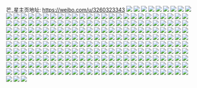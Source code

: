 芒_星主页地址: https://weibo.com/u/3260323343 
![](https://wx4.sinaimg.cn/mw2000/c254960fly1h98vn6t2grj22c0340qv5.jpg) 
![](https://wx4.sinaimg.cn/mw2000/c254960fly1h98vkkkq69j22c038onpf.jpg) 
![](https://wx4.sinaimg.cn/mw2000/c254960fly1h98vlg9hyqj22c0340kjm.jpg) 
![](https://wx4.sinaimg.cn/mw2000/c254960fly1h98vonc7anj22c02zvx6u.jpg) 
![](https://wx4.sinaimg.cn/mw2000/c254960fly1h8g4h89kvnj22c034w4qs.jpg) 
![](https://wx4.sinaimg.cn/mw2000/c254960fly1h83w7rs3tqj21ia20dhdt.jpg) 
![](https://wx4.sinaimg.cn/mw2000/c254960fly1h83w7sc4tsj21dc1tsnpd.jpg) 
![](https://wx4.sinaimg.cn/mw2000/c254960fly1h83w7r8m40j22c0340e83.jpg) 
![](https://wx4.sinaimg.cn/mw2000/c254960fly1h7xvf8fpahj22c0340qv7.jpg) 
![](https://wx4.sinaimg.cn/mw2000/c254960fly1h7wexfdayjj22c0340kjt.jpg) 
![](https://wx4.sinaimg.cn/mw2000/c254960fly1h7wey7iseqj22c0340npi.jpg) 
![](https://wx4.sinaimg.cn/mw2000/c254960fly1h7wexk5ipgj2340340qvb.jpg) 
![](https://wx4.sinaimg.cn/mw2000/c254960fly1h7weyciw8gj22c0340x6q.jpg) 
![](https://wx4.sinaimg.cn/mw2000/c254960fly1h7wexfzm21j20eb0lsjtg.jpg) 
![](https://wx4.sinaimg.cn/mw2000/c254960fly1h7s4fpdxwhj22c02r67wj.jpg) 
![](https://wx4.sinaimg.cn/mw2000/c254960fly1h7n9t927efj22702yax6q.jpg) 
![](https://wx4.sinaimg.cn/mw2000/c254960fly1h7n9tb01g4j21x62uo4qr.jpg) 
![](https://wx4.sinaimg.cn/mw2000/c254960fly1h7n9tnwxrpj223g30tb2b.jpg) 
![](https://wx4.sinaimg.cn/mw2000/c254960fly1h7n9u7lsidj22c0340qv7.jpg) 
![](https://wx4.sinaimg.cn/mw2000/c254960fly1h7n9pj06xtj22c0340x6s.jpg) 
![](https://wx4.sinaimg.cn/mw2000/c254960fly1h7g2q47ssrj22c0340jwv.jpg) 
![](https://wx4.sinaimg.cn/mw2000/c254960fly1h7g2px8agmj226m2y97wj.jpg) 
![](https://wx4.sinaimg.cn/mw2000/c254960fly1h78mnbo2cmj221c2191kx.jpg) 
![](https://wx4.sinaimg.cn/mw2000/c254960fly1h74x3athyxj21bp1o0412.jpg) 
![](https://wx4.sinaimg.cn/mw2000/c254960fly1h741eufne6j221d2pue62.jpg) 
![](https://wx4.sinaimg.cn/mw2000/c254960fly1h741ex5lkfj21o0280e54.jpg) 
![](https://wx4.sinaimg.cn/mw2000/c254960fly1h741ey82l0j21dn1u743z.jpg) 
![](https://wx4.sinaimg.cn/mw2000/c254960fly1h6z3ecaujyj21jr22c0yw.jpg) 
![](https://wx4.sinaimg.cn/mw2000/c254960fly1h6z3efc4z2j22c0340e81.jpg) 
![](https://wx4.sinaimg.cn/mw2000/c254960fly1h6z3ejv8gcj22c0340hdv.jpg) 
![](https://wx4.sinaimg.cn/mw2000/c254960fly1h6z3f0pb0mj22c02tbao1.jpg) 
![](https://wx4.sinaimg.cn/mw2000/c254960fly1h6z3eomv9yj22bf28hdtc.jpg) 
![](https://wx4.sinaimg.cn/mw2000/c254960fly1h6z3eqgj9wj21sc2dsb2a.jpg) 
![](https://wx4.sinaimg.cn/mw2000/c254960fly1h6z3es8j0fj21o0280wpq.jpg) 
![](https://wx4.sinaimg.cn/mw2000/c254960fly1h6ozuppxcbj22c0340e81.jpg) 
![](https://wx4.sinaimg.cn/mw2000/c254960fly1h6ozunkzghj20u0179tgj.jpg) 
![](https://wx4.sinaimg.cn/mw2000/c254960fly1h6ozun17j2j20u00thdw1.jpg) 
![](https://wx4.sinaimg.cn/mw2000/c254960fly1h6jacv4bthj22c0340e81.jpg) 
![](https://wx4.sinaimg.cn/mw2000/c254960fly1h6jacqhro7j22c03404qp.jpg) 
![](https://wx4.sinaimg.cn/mw2000/c254960fly1h6jacszx4rj22c0340e81.jpg) 
![](https://wx4.sinaimg.cn/mw2000/c254960fly1h6jacl7py5j21s02di7wh.jpg) 
![](https://wx4.sinaimg.cn/mw2000/c254960fly1h6jacy0uhxj22c1340x5x.jpg) 
![](https://wx4.sinaimg.cn/mw2000/c254960fly1h6jacj7e07j22b72xr7wl.jpg) 
![](https://wx4.sinaimg.cn/mw2000/c254960fly1h6jacn801bj22c0340kjl.jpg) 
![](https://wx4.sinaimg.cn/mw2000/c254960fly1h6d7jy96oxj21o0280qv5.jpg) 
![](https://wx4.sinaimg.cn/mw2000/c254960fly1h6d7l4lubbj22bh33dnph.jpg) 
![](https://wx4.sinaimg.cn/mw2000/c254960fly1h68unac9ojj226132z7wi.jpg) 
![](https://wx4.sinaimg.cn/mw2000/c254960fgy1h6487wrleoj22c0340n9e.jpg) 
![](https://wx4.sinaimg.cn/mw2000/c254960fgy1h61vgpflofj22c0340kjm.jpg) 
![](https://wx4.sinaimg.cn/mw2000/c254960fgy1h61vgd35uaj22b02tk7wi.jpg) 
![](https://wx4.sinaimg.cn/mw2000/c254960fly1h5vfu8umikj22c0340kjn.jpg) 
![](https://wx4.sinaimg.cn/mw2000/c254960fly1h5vfub621mj22c0340b2b.jpg) 
![](https://wx4.sinaimg.cn/mw2000/c254960fly1h5nmgkgod9j22c03401l0.jpg) 
![](https://wx4.sinaimg.cn/mw2000/c254960fly1h5nmg9rkyhj22a1340e86.jpg) 
![](https://wx4.sinaimg.cn/mw2000/c254960fly1h5nmgx8msvj220i2wm4qs.jpg) 
![](https://wx4.sinaimg.cn/mw2000/c254960fly1h5nmgsptycj22c0340u11.jpg) 
![](https://wx4.sinaimg.cn/mw2000/c254960fly1h5chkintlbj21bo0tz1bg.jpg) 
![](https://wx4.sinaimg.cn/mw2000/c254960fly1h5chkbyec0j21hc0u0k88.jpg) 
![](https://wx4.sinaimg.cn/mw2000/c254960fly1h59l0k8yeqj22c0340b2e.jpg) 
![](https://wx4.sinaimg.cn/mw2000/c254960fly1h59l0drsdkj22af31uqv7.jpg) 
![](https://wx4.sinaimg.cn/mw2000/c254960fly1h4q2xylb63j22c0340e82.jpg) 
![](https://wx4.sinaimg.cn/mw2000/c254960fly1h4q2y0hpe1j22c03407wj.jpg) 
![](https://wx4.sinaimg.cn/mw2000/c254960fly1h4q2y1ihh5j21sc2dshdu.jpg) 
![](https://wx4.sinaimg.cn/mw2000/c254960fly1h4q2xwaneqj22c0340hdu.jpg) 
![](https://wx4.sinaimg.cn/mw2000/c254960fly1h4ifxn5036j20wh10hnpe.jpg) 
![](https://wx4.sinaimg.cn/mw2000/c254960fly1h4ifxoerskj20wh13z4qq.jpg) 
![](https://wx4.sinaimg.cn/mw2000/c254960fly1h4ifxqhqclj222o3401l2.jpg) 
![](https://wx4.sinaimg.cn/mw2000/c254960fly1h4ifxlx4zsj222o2pse84.jpg) 
![](https://wx4.sinaimg.cn/mw2000/c254960fly1h4ifxzgpc6j20p50of490.jpg) 
![](https://wx4.sinaimg.cn/mw2000/c254960fly1h4abihb0yij222o340hdx.jpg) 
![](https://wx4.sinaimg.cn/mw2000/c254960fly1h4abim0q18j222o340e85.jpg) 
![](https://wx4.sinaimg.cn/mw2000/c254960fly1h4abiphsb2j222o340npj.jpg) 
![](https://wx4.sinaimg.cn/mw2000/c254960fly1h4abirj6g3j21kb2mcqv7.jpg) 
![](https://wx4.sinaimg.cn/mw2000/c254960fly1h4abiuczq4j222o340nph.jpg) 
![](https://wx4.sinaimg.cn/mw2000/c254960fly1h4abiwycbij222o3404qv.jpg) 
![](https://wx4.sinaimg.cn/mw2000/c254960fly1h40vlvggmvj21ck1srkjl.jpg) 
![](https://wx4.sinaimg.cn/mw2000/c254960fly1h40vlwlgkej21g41xinpd.jpg) 
![](https://wx4.sinaimg.cn/mw2000/c254960fly1h40vly2k9jj228k33vkjm.jpg) 
![](https://wx4.sinaimg.cn/mw2000/c254960fly1h3w6dgb82vj228w2q6hdv.jpg) 
![](https://wx4.sinaimg.cn/mw2000/c254960fly1h3utr6pz3bj22aq2w5b2b.jpg) 
![](https://wx4.sinaimg.cn/mw2000/c254960fly1h3utrevmz5j20u00u00xo.jpg) 
![](https://wx4.sinaimg.cn/mw2000/c254960fly1h3utreh8vuj22c02c0qv7.jpg) 
![](https://wx4.sinaimg.cn/mw2000/c254960fly1h3lpw7ppysj22eu2c04qs.jpg) 
![](https://wx4.sinaimg.cn/mw2000/c254960fly1h3lpw3l5tqj23402c0e82.jpg) 
![](https://wx4.sinaimg.cn/mw2000/c254960fly1h3lpw5ysloj22c03401kz.jpg) 
![](https://wx4.sinaimg.cn/mw2000/c254960fly1h3eqtpt5hgj22c033v1kz.jpg) 
![](https://wx4.sinaimg.cn/mw2000/c254960fly1h35ab4fx9wj22as2askjm.jpg) 
![](https://wx4.sinaimg.cn/mw2000/c254960fly1h294zgzxipj20wi17c164.jpg) 
![](https://wx4.sinaimg.cn/mw2000/c254960fly1h28uttyxwqj22a02bjb29.jpg) 
![](https://wx4.sinaimg.cn/mw2000/c254960fly1h28utuegz2j22822b0e81.jpg) 
![](https://wx4.sinaimg.cn/mw2000/c254960fly1h24tc9qfjij219x1b6nnf.jpg) 
![](https://wx4.sinaimg.cn/mw2000/c254960fly1h24tc9dw3sj229l2rbqv5.jpg) 
![](https://wx4.sinaimg.cn/mw2000/c254960fly1h0bttq1jfzj21o01o0nkl.jpg) 
![](https://wx4.sinaimg.cn/mw2000/c254960fly1h080s8i0nsj22c02tu1kz.jpg) 
![](https://wx4.sinaimg.cn/mw2000/c254960fly1h01n34i45bj22c02c0kjn.jpg) 
![](https://wx4.sinaimg.cn/mw2000/c254960fgy1gyuh2rbp7kj22c02c04qr.jpg) 
![](https://wx4.sinaimg.cn/mw2000/c254960fgy1gyd8izr9p4j213l13lduq.jpg) 
![](https://wx4.sinaimg.cn/mw2000/c254960fgy1gyd8j16qufj20mi0nhgrn.jpg) 
![](https://wx4.sinaimg.cn/mw2000/c254960fly1gxkk8fslsxj21o01o0e81.jpg) 
![](https://wx4.sinaimg.cn/mw2000/c254960fly1gx6mc47158j22c02c0kjm.jpg) 
![](https://wx4.sinaimg.cn/mw2000/c254960fly1gwzjy2cs0wj21g21xf4qq.jpg) 
![](https://wx4.sinaimg.cn/mw2000/c254960fly1gwzjy523flj22c02c04qs.jpg) 
![](https://wx4.sinaimg.cn/mw2000/c254960fly1gwzjy9va0rj22c02c0qv5.jpg) 
![](https://wx4.sinaimg.cn/mw2000/c254960fly1gwzjyldedlj22c0340kjm.jpg) 
![](https://wx4.sinaimg.cn/mw2000/c254960fly1gwihmcr1lqj2340340hdz.jpg) 
![](https://wx4.sinaimg.cn/mw2000/c254960fly1gwihm3q5xnj21qh26eqv5.jpg) 
![](https://wx4.sinaimg.cn/mw2000/c254960fly1gwiho0i5pmj22bb2bbu13.jpg) 
![](https://wx4.sinaimg.cn/mw2000/c254960fly1gwihm2pexnj225p25phdu.jpg) 
![](https://wx4.sinaimg.cn/mw2000/c254960fly1gwihmiu3hdj22c02c0qv7.jpg) 
![](https://wx4.sinaimg.cn/mw2000/c254960fly1gwihmpnx0ij22c02c0qva.jpg) 
![](https://wx4.sinaimg.cn/mw2000/c254960fly1gw3gl3h0rzj22c02c04qu.jpg) 
![](https://wx4.sinaimg.cn/mw2000/c254960fly1gw3gkq4jq7j21gn1gnqv5.jpg) 
![](https://wx4.sinaimg.cn/mw2000/c254960fly1gw3glo77ywj21o01o0hdt.jpg) 
![](https://wx4.sinaimg.cn/mw2000/c254960fly1gw3gkmo4wqj22c02c0npd.jpg) 
![](https://wx4.sinaimg.cn/mw2000/c254960fly1gw3gk7z4s7j22c02c0npe.jpg) 
![](https://wx4.sinaimg.cn/mw2000/c254960fly1gw3glh964ij22c02c04qr.jpg) 
![](https://wx4.sinaimg.cn/mw2000/c254960fly1gw3gkju455j22c02c0hdu.jpg) 
![](https://wx4.sinaimg.cn/mw2000/c254960fly1gw3gkd22kfj22c02c0hdu.jpg) 
![](https://wx4.sinaimg.cn/mw2000/c254960fly1gw3gk3ypevj22c02c0e82.jpg) 
![](https://wx4.sinaimg.cn/mw2000/003yDZ2nly1gvf6gnelepj632q4m41kz02.jpg) 
![](https://wx4.sinaimg.cn/mw2000/003yDZ2nly1gvf6gjyocpj62c02bz1kz02.jpg) 
![](https://wx4.sinaimg.cn/mw2000/003yDZ2nly1gvf6gdr0pbj63332bbqva02.jpg) 
![](https://wx4.sinaimg.cn/mw2000/003yDZ2nly1gvf6g8wi76j62c02c0qv602.jpg) 
![](https://wx4.sinaimg.cn/mw2000/003yDZ2nly1gvf6cmrawpj62c02c0b2a02.jpg) 
![](https://wx4.sinaimg.cn/mw2000/003yDZ2nly1gvf6crd5oyj61o01o0e8202.jpg) 
![](https://wx4.sinaimg.cn/mw2000/003yDZ2nly1gvf6cii30gj62c02c0x6p02.jpg) 
![](https://wx4.sinaimg.cn/mw2000/003yDZ2nly1gvf6ck57jhj61lu1kau0x02.jpg) 
![](https://wx4.sinaimg.cn/mw2000/c254960fly1gvf6cgjg41j22c02c0hdt.jpg) 
![](https://wx4.sinaimg.cn/mw2000/003yDZ2nly1gvf6ctktljj61yl1vdkjl02.jpg) 
![](https://wx4.sinaimg.cn/mw2000/003yDZ2nly1gvf6ce9cynj61gd1i5npd02.jpg) 
![](https://wx4.sinaimg.cn/mw2000/003yDZ2nly1gvf6cwq7xwj62c02c0hdu02.jpg) 
![](https://wx4.sinaimg.cn/mw2000/003yDZ2nly1gvf6d32z5pj61o01o01kx02.jpg) 
![](https://wx4.sinaimg.cn/mw2000/003yDZ2ngy1gv4mr7m65mj62c02c0e8502.jpg) 
![](https://wx4.sinaimg.cn/mw2000/003yDZ2ngy1gv4mr9xbirj62c02e0qv502.jpg) 
![](https://wx4.sinaimg.cn/mw2000/003yDZ2ngy1gv0vs7oicyj629y29y7wi02.jpg) 
![](https://wx4.sinaimg.cn/mw2000/003yDZ2ngy1guvj05648fj62c02c0u0x02.jpg) 
![](https://wx4.sinaimg.cn/mw2000/003yDZ2ngy1guvj06eni6j61o01o0e8102.jpg) 
![](https://wx4.sinaimg.cn/mw2000/003yDZ2ngy1guuzut7k7aj62c02i44qs02.jpg) 
![](https://wx4.sinaimg.cn/mw2000/003yDZ2ngy1guuzv40y8rj62c03407wi02.jpg) 
![](https://wx4.sinaimg.cn/mw2000/003yDZ2ngy1guuzumhxrzj61sc1schdt02.jpg) 
![](https://wx4.sinaimg.cn/mw2000/003yDZ2ngy1guuzur66phj62c02c0e8402.jpg) 
![](https://wx4.sinaimg.cn/mw2000/003yDZ2ngy1gupjeeg6cqj62c02c0u0y02.jpg) 
![](https://wx4.sinaimg.cn/mw2000/003yDZ2ngy1gupje543v7j62c02c0npf02.jpg) 
![](https://wx4.sinaimg.cn/mw2000/003yDZ2ngy1gupjdsyt89j62c02c0hdv02.jpg) 
![](https://wx4.sinaimg.cn/mw2000/003yDZ2ngy1gupjdw7qrvj61ji1nzu0x02.jpg) 
![](https://wx4.sinaimg.cn/mw2000/003yDZ2ngy1gupjdzv3tjj61p31p37wi02.jpg) 
![](https://wx4.sinaimg.cn/mw2000/003yDZ2ngy1gupjgiw64dj62mc2mc4qt02.jpg) 
![](https://wx4.sinaimg.cn/mw2000/003yDZ2ngy1gtyr8qfpa6j62bb2j6e8202.jpg) 
![](https://wx4.sinaimg.cn/mw2000/003yDZ2ngy1gtm6e62tmfj62c0340hdw02.jpg) 
![](https://wx4.sinaimg.cn/mw2000/003yDZ2ngy1gtm6e9lym9j63402c0e8402.jpg) 
![](https://wx4.sinaimg.cn/mw2000/003yDZ2ngy1gtm4wls98zj637k4tckjo02.jpg) 
![](https://wx4.sinaimg.cn/mw2000/003yDZ2ngy1gtm4xr1nr7j623u35shdv02.jpg) 
![](https://wx4.sinaimg.cn/mw2000/003yDZ2ngy1gtm4wssp6aj623u35sb2d02.jpg) 
![](https://wx4.sinaimg.cn/mw2000/003yDZ2ngy1gtm4xhtgnnj623u35s7wm02.jpg) 
![](https://wx4.sinaimg.cn/mw2000/003yDZ2ngy1gtm4x76207j635s228nph02.jpg) 
![](https://wx4.sinaimg.cn/mw2000/003yDZ2ngy1gtm4x01eodj623u35sqv902.jpg) 
![](https://wx4.sinaimg.cn/mw2000/003yDZ2ngy1gtm4xe7008j623u35se8602.jpg) 
![](https://wx4.sinaimg.cn/mw2000/003yDZ2ngy1gtm4xkykvqj637k4tce8402.jpg) 
![](https://wx4.sinaimg.cn/mw2000/003yDZ2ngy1gtm4xak3wsj626k35sqv902.jpg) 
![](https://wx4.sinaimg.cn/mw2000/003yDZ2ngy1gtm4wwip07j623u35s4qu02.jpg) 
![](https://wx4.sinaimg.cn/mw2000/003yDZ2ngy1gtm4wpjsslj623u35skjp02.jpg) 
![](https://wx4.sinaimg.cn/mw2000/003yDZ2ngy1gtm4xo267kj623u35s1l002.jpg) 
![](https://wx4.sinaimg.cn/mw2000/003yDZ2ngy1gtl3bpogh0j635s23unpf02.jpg) 
![](https://wx4.sinaimg.cn/mw2000/003yDZ2ngy1gtl3buzqgkj635s23thdv02.jpg) 
![](https://wx4.sinaimg.cn/mw2000/003yDZ2ngy1gtl3be8o3rj635s23ue8402.jpg) 
![](https://wx4.sinaimg.cn/mw2000/003yDZ2ngy1gtl3b2g52xj635s23u4qt02.jpg) 
![](https://wx4.sinaimg.cn/mw2000/003yDZ2ngy1gtl3brlcy2j634x21rx6q02.jpg) 
![](https://wx4.sinaimg.cn/mw2000/003yDZ2ngy1gtl3bgv6cuj623u35shdv02.jpg) 
![](https://wx4.sinaimg.cn/mw2000/c254960fgy1gqjap0350gj22c02c04qt.jpg) 
![](https://wx4.sinaimg.cn/mw2000/c254960fgy1gqjebyipanj21km1kme81.jpg) 
![](https://wx4.sinaimg.cn/mw2000/c254960fgy1gqjec0b0t9j21o01o0x6p.jpg) 
![](https://wx4.sinaimg.cn/mw2000/c254960fgy1gqjec1cpi6j20qb0qb11f.jpg) 
![](https://wx4.sinaimg.cn/mw2000/c254960fgy1gqh3j5egqzj20wh0x4dnu.jpg) 
![](https://wx4.sinaimg.cn/mw2000/c254960fgy1gqh3jdwix8j22c02dwnpd.jpg) 
![](https://wx4.sinaimg.cn/mw2000/c254960fgy1gqh3j6fozpj21k21ifx6p.jpg) 
![](https://wx4.sinaimg.cn/mw2000/c254960fgy1gqh3j7kfoaj21o01o0npd.jpg) 
![](https://wx4.sinaimg.cn/mw2000/c254960fgy1gqh3j9dmi8j22bb332b2c.jpg) 
![](https://wx4.sinaimg.cn/mw2000/c254960fgy1gqh3jasocyj21o01o0qv5.jpg) 
![](https://wx4.sinaimg.cn/mw2000/c254960fgy1gqh3jf0x76j21mr182qv5.jpg) 
![](https://wx4.sinaimg.cn/mw2000/c254960fgy1gqh3jct79rj21o01o0x6r.jpg) 
![](https://wx4.sinaimg.cn/mw2000/c254960fgy1gqh3j3pgidj21o01o07wj.jpg) 
![](https://wx4.sinaimg.cn/mw2000/c254960fgy1gqh3j4ven1j21o01o0hdt.jpg) 
![](https://wx4.sinaimg.cn/mw2000/c254960fgy1gqh3jp2i4zj22bb2bbb2a.jpg) 
![](https://wx4.sinaimg.cn/mw2000/c254960fgy1gqggk6vs26j22c02c0npe.jpg) 
![](https://wx4.sinaimg.cn/mw2000/c254960fgy1gqggk43m41j21r0283e82.jpg) 
![](https://wx4.sinaimg.cn/mw2000/c254960fgy1gqggk23s3mj227x25jnpe.jpg) 
![](https://wx4.sinaimg.cn/mw2000/c254960fgy1gqggk8vpsvj22c02c0npe.jpg) 
![](https://wx4.sinaimg.cn/mw2000/c254960fgy1gqggiz73mpj22bb2bbhdt.jpg) 
![](https://wx4.sinaimg.cn/mw2000/c254960fgy1gqggiy4gg1j21qh2bbx6p.jpg) 
![](https://wx4.sinaimg.cn/mw2000/c254960fgy1gqggj1x9l3j22c02c0qv7.jpg) 
![](https://wx4.sinaimg.cn/mw2000/c254960fgy1gqggj4bbvnj229n340hdv.jpg) 
![](https://wx4.sinaimg.cn/mw2000/c254960fgy1gqggj2jq15j20u00u0ahi.jpg) 
![](https://wx4.sinaimg.cn/mw2000/c254960fgy1gqggj69m5qj223l330hdv.jpg) 
![](https://wx4.sinaimg.cn/mw2000/c254960fgy1gqggj7ctotj20u00u0wnt.jpg) 
![](https://wx4.sinaimg.cn/mw2000/c254960fgy1gqggj8ri5zj21o01o0u0y.jpg) 
![](https://wx4.sinaimg.cn/mw2000/c254960fgy1gqggj6y24aj20u00u0k6t.jpg) 
![](https://wx4.sinaimg.cn/mw2000/c254960fly1gqec3fsgghj22bb2bb7wi.jpg) 
![](https://wx4.sinaimg.cn/mw2000/c254960fgy1gpqgxp2j2jj22c02c0hdu.jpg) 
![](https://wx4.sinaimg.cn/mw2000/c254960fgy1gpqgxqqla0j22c02c0hdv.jpg) 
![](https://wx4.sinaimg.cn/mw2000/c254960fly1gokras0sbaj22c02c01l1.jpg) 
![](https://wx4.sinaimg.cn/mw2000/c254960fly1gokrawb2vmj22bb2bbkjm.jpg) 
![](https://wx4.sinaimg.cn/mw2000/c254960fly1gokrb42e9gj22bb2bbqv8.jpg) 
![](https://wx4.sinaimg.cn/mw2000/c254960fly1go6vm2ets7j21o01o0kjl.jpg) 
![](https://wx4.sinaimg.cn/mw2000/c254960fly1gj1si5akuuj21900u0n39.jpg) 
![](https://wx4.sinaimg.cn/mw2000/c254960fly1gj1si7yzbxj21900u0gyw.jpg) 
![](https://wx4.sinaimg.cn/mw2000/c254960fly1giz7gjzyuyj20rt0rttup.jpg) 
![](https://wx4.sinaimg.cn/mw2000/c254960fly1giz7gjhw2wj20ru0rujz4.jpg) 
![](https://wx4.sinaimg.cn/mw2000/c254960fly1giz7go2nm1j22c02c0b2f.jpg) 
![](https://wx4.sinaimg.cn/mw2000/c254960fly1gika0ya3saj20u00u0ncu.jpg) 
![](https://wx4.sinaimg.cn/mw2000/c254960fly1ghqgjh9b8mj222a22aqv5.jpg) 
![](https://wx4.sinaimg.cn/mw2000/c254960fly1ghqgjieu9xj22c02cqu0y.jpg) 
![](https://wx4.sinaimg.cn/mw2000/c254960fly1ghqgjjbb8wj21o01o0kjl.jpg) 
![](https://wx4.sinaimg.cn/mw2000/c254960fly1ghqgjkao2vj22c02c0npe.jpg) 
![](https://wx4.sinaimg.cn/mw2000/c254960fly1ghdvu2veboj23322bbx6p.jpg) 
![](https://wx4.sinaimg.cn/mw2000/c254960fly1ggzxyroifzj23322bb4qr.jpg) 
![](https://wx4.sinaimg.cn/mw2000/c254960fly1ggzxyptqoaj23322bbnpd.jpg) 
![](https://wx4.sinaimg.cn/mw2000/c254960fly1ggzxyueq8rj23322bbkjn.jpg) 
![](https://wx4.sinaimg.cn/mw2000/c254960fly1ggzxyw5xfbj23322bb4qq.jpg) 
![](https://wx4.sinaimg.cn/mw2000/c254960fly1gf1ltlgzxlj21o01o0qv5.jpg) 
![](https://wx4.sinaimg.cn/mw2000/c254960fly1gekgr7bq5kj22ba2dekjn.jpg) 
![](https://wx4.sinaimg.cn/mw2000/c254960fly1ge1agyjlwjj22uz2584qv.jpg) 
![](https://wx4.sinaimg.cn/mw2000/c254960fly1ge1agc4sg7j22c02c0qvc.jpg) 
![](https://wx4.sinaimg.cn/mw2000/c254960fly1gdvw1wr9dwj22bb2bbqv7.jpg) 
![](https://wx4.sinaimg.cn/mw2000/c254960fly1gczcsyhwt8j22bb2bb7wl.jpg) 
![](https://wx4.sinaimg.cn/mw2000/c254960fly1gczct4kczuj22c02c0hdz.jpg) 
![](https://wx4.sinaimg.cn/mw2000/c254960fly1gczcsu0an9j22c02c0kjr.jpg) 
![](https://wx4.sinaimg.cn/mw2000/c254960fly1gcxab6nhy4j22c02c0x6p.jpg) 
![](https://wx4.sinaimg.cn/mw2000/c254960fly1gcxab8o6s3j22c02c0npe.jpg) 
![](https://wx4.sinaimg.cn/mw2000/c254960fly1gcxabajudyj22c02brqv6.jpg) 
![](https://wx4.sinaimg.cn/mw2000/c254960fly1gcxabc40dhj22c02c0kjm.jpg) 
![](https://wx4.sinaimg.cn/mw2000/c254960fly1gcxab4xlm9j22c02c0kjm.jpg) 
![](https://wx4.sinaimg.cn/mw2000/c254960fly1gcxabfy5rjj22c02c0e82.jpg) 
![](https://wx4.sinaimg.cn/mw2000/c254960fly1gcr5zwg0o3j21bu1bunin.jpg) 
![](https://wx4.sinaimg.cn/mw2000/c254960fly1gcr5zwv0uzj21bu1bunjq.jpg) 
![](https://wx4.sinaimg.cn/mw2000/c254960fly1g81i4mwdv0j21mb1mbkjl.jpg) 
![](https://wx4.sinaimg.cn/mw2000/c254960fly1g81i4ld9oyj22c02cgnpf.jpg) 
![](https://wx4.sinaimg.cn/mw2000/c254960fly1fyma6lxjl4j20qo0qo44r.jpg) 
